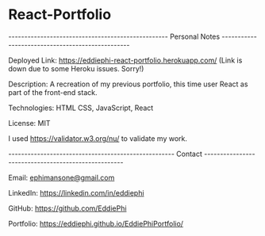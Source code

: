 # React-Portfolio


-------------------------------------------------- Personal Notes -------------------------------------------------

Deployed Link: https://eddiephi-react-portfolio.herokuapp.com/ (Link is down due to some Heroku issues. Sorry!)

Description:
A recreation of my previous portfolio, this time user React as part of the front-end stack.

<!-- Screenshot:
![React Porfolio]() -->

Technologies: HTML CSS, JavaScript, React

License: MIT

I used https://validator.w3.org/nu/ to validate my work.

---------------------------------------------------- Contact ----------------------------------------------------

Email: ephimansone@gmail.com 

LinkedIn: https://linkedin.com/in/eddiephi

GitHub: https://github.com/EddiePhi

Portfolio: https://eddiephi.github.io/EddiePhiPortfolio/
